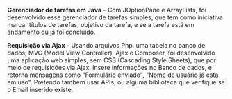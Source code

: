 **Gerenciador de tarefas em Java** - Com JOptionPane e ArrayLists, foi desenvolvido esse gerenciador de tarefas simples, que tem como iniciativa marcar
títulos de tarefas, objetivo da tarefa, e se a tarefa está em andamento ou já foi concluído.

**Requisição via Ajax** - Usando arquivos Php, uma tabela no banco de dados, MVC (Model View Controller), Ajax e Composer, foi desenvolvido uma aplicação web
simples, sem CSS (Cascading Style Sheets), que por meio de requisições via Ajax, insere informações no Banco de dados, e retorna mensagens como "Formulário enviado", "Nome de
usuário já esta em uso". Pretendo também usar APIs, ou alguma biblioteca que verifique se o Email inserido existe.
